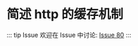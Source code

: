 # 简述 http 的缓存机制



::: tip Issue 
 欢迎在 Issue 中讨论: [Issue 80](https://github.com/shfshanyue/Daily-Question/issues/80) 
:::